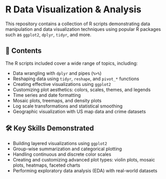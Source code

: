 # R Data Visualization & Analysis 

This repository contains a collection of R scripts demonstrating data manipulation and data visualization techniques using popular R packages such as `ggplot2`, `dplyr`, `tidyr`, and more.

## 📘 Contents

The R scripts included cover a wide range of topics, including:

- Data wrangling with `dplyr` and pipes (`%>%`)
- Reshaping data using `tidyr`, `reshape`, and `pivot_*` functions
- Creating effective visualizations using `ggplot2`
- Customizing plot aesthetics: colors, scales, themes, and legends
- Time series and date formatting
- Mosaic plots, treemaps, and density plots
- Log scale transformations and statistical smoothing
- Geographic visualization with US map data and crime datasets

## 🛠 Key Skills Demonstrated

- Building layered visualizations using `ggplot2`
- Group-wise summarization and categorical plotting
- Handling continuous and discrete color scales
- Creating and customizing advanced plot types: violin plots, mosaic plots, heatmaps, faceted charts
- Performing exploratory data analysis (EDA) with real-world datasets
